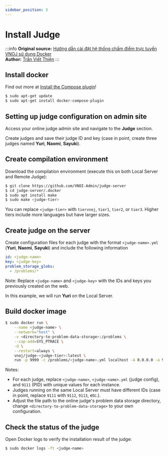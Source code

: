 ```yaml
---
sidebar_position: 3
---
```


# Install Judge

:::info
**Original source:** [Hướng dẫn cài đặt hệ thống chấm điểm trực tuyến VNOJ sử dụng Docker](https://github.com/VietThienTran/DeploymentTools/blob/main/VNOJ/readme.md) <br/>
**Author:** [Trần Viết Thiện](https://github.com/VietThienTran)
:::

## Install docker

Find out more at [Install the Compose plugin](https://docs.docker.com/compose/install/linux/)!

```bash title="Terminal (Root permissions)"
$ sudo apt-get update
$ sudo apt-get install docker-compose-plugin
```

## Setting up judge configuration on admin site

Access your online judge admin site and navigate to the **Judge** section.

Create judges and save their judge ID and key (case in point, create three judges named **Yuri**, **Naomi**, **Sayuki**).

## Create compilation environment

Download the compilation environment (execute this on both Local Server and Remote Judge):

```bash title="Terminal (Root permissions)"
$ git clone https://github.com/VNOI-Admin/judge-server
$ cd judge-server/.docker
$ sudo apt install make
$ sudo make <judge-tier>
```

You can replace `<judge-tier>` with `tiervnoj`, `tier1`, `tier2`, or `tier3`. Higher tiers include more languages but have larger sizes.

## Create judge on the server

Create configuration files for each judge with the format `<judge-name>.yml` (**Yuri**, **Naomi**, **Sayuki**) and include the following information

```yaml title="<judge-name>.yml | Yuri.yml, Naomi.yml, Sayuki.yml"
id: <judge-name>
key: <judge-key>
problem_storage_globs:
  - /problems/*
```

Note: Replace `<judge-name>` and `<judge-key>` with the IDs and keys you previously created on the web.

In this example, we will run **Yuri** on the Local Server.

## Build docker image

```bash title="Terminal (Root permissions)"
$ sudo docker run \
    --name <judge-name> \
    --network="host" \
    -v <directory-to-problem-data-storage>:/problems \
    --cap-add=SYS_PTRACE \
    -d \
    --restart=always \
    vnoj/judge-<judge-tier>:latest \
    run -p 9999 -c /problems/<judge-name>.yml localhost -A 0.0.0.0 -a 9111
```

Notes:
- For each judge, replace `<judge-name>`, `<judge-name>.yml` (judge config), and `9111` (PID) with unique values for each instance.
- Judges running on the same Local Server must have different IDs (case in point, replace `9111` with `9112`, `9113`, etc.).
- Adjust the file path to the online judge's problem data storage directory, change `<directory-to-problem-data-storage>` to your own configuration.

## Check the status of the judge

Open Docker logs to verify the installation result of the judge:

```bash title="Terminal (Root permissions)"
$ sudo docker logs -ft <judge-name>
```